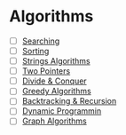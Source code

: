 # Algorithms

- [ ] [Searching]()
- [ ] [Sorting]()
- [ ] [Strings Algorithms]()
- [ ] [Two Pointers]()
- [ ] [Divide & Conquer]()
- [ ] [Greedy Algorithms]()
- [ ] [Backtracking & Recursion]()
- [ ] [Dynamic Programmin]()
- [ ] [Graph Algorithms]()
